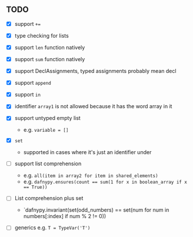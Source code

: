 TODO
--------
- [x] support `+=`
- [x] type checking for lists
- [x] support `len` function natively
- [x] support `sum` function natively
- [x] support DeclAssignments, typed assignments probably mean decl
- [x] support `append`
- [x] support `in`
- [x] identifier `array1` is not allowed because it has the word array in it
- [x] support untyped empty list
    - e.g. `variable = []`

- [x] `set`
    - supported in cases where it's just an identifier under

- [ ] support list comprehension
    - e.g. `all(item in array2 for item in shared_elements)`
    - e.g. `dafnypy.ensures(count == sum(1 for x in boolean_array if x == True))`
- [ ] List comprehension plus set
    - `dafnypy.invariant(set(odd_numbers) == set(num for num in numbers[:index] if num % 2 != 0))
- [ ] generics e.g. `T = TypeVar('T')`
